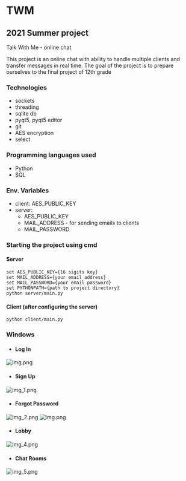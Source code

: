 # TWM
## 2021 Summer project
Talk With Me - online chat

This project is an online chat with ability to handle multiple clients
and transfer messages in real time. The goal of the project is to prepare ourselves to the
final project of 12th grade

### Technologies
* sockets
* threading
* sqlite db
* pyqt5, pyqt5 editor
* git
* AES encryption
* select

### Programming languages used
* Python
* SQL

### Env. Variables
* client: AES_PUBLIC_KEY
* server: 
  * AES_PUBLIC_KEY
  * MAIL_ADDRESS - for sending emails to clients
  * MAIL_PASSWORD

### Starting the project using cmd
#### Server
```
set AES_PUBLIC_KEY={16 sigits key}
set MAIL_ADDRESS={your email address}
set MAIL_PASSWORD={your email password}
set PYTHONPATH={path to project directory}
python server/main.py
```

#### Client (after configuring the server)
```
python client/main.py
```

### Windows
* #### Log In
![img.png](images/img.png)

*  #### Sign Up
![img_1.png](images/img_1.png)

*  #### Forgot Password
![img_2.png](images/img_2.png)
![img.png](images/img_6.png)

* ####  Lobby
![img_4.png](images/img_4.png)

*  #### Chat Rooms
![img_5.png](images/img_5.png)